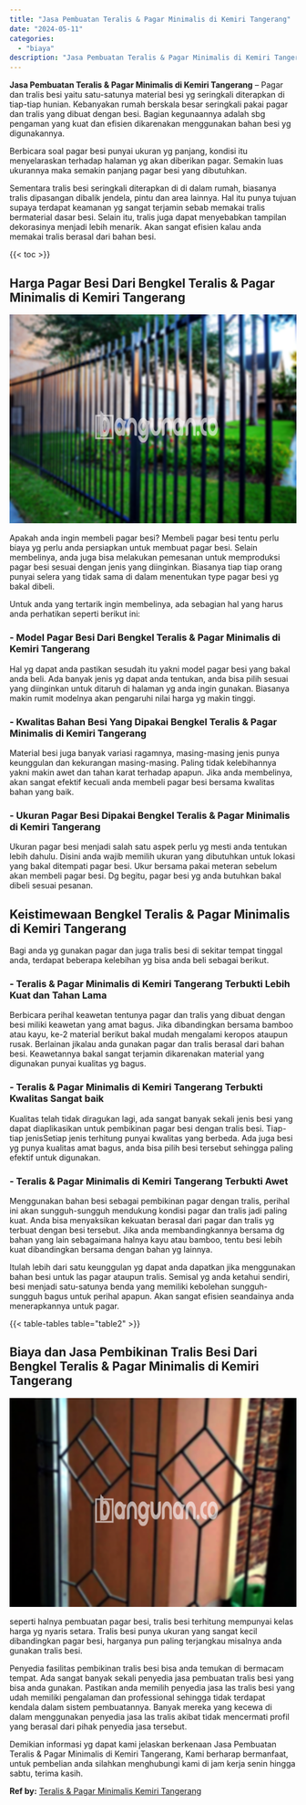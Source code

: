 ```yaml
---
title: "Jasa Pembuatan Teralis & Pagar Minimalis di Kemiri Tangerang"
date: "2024-05-11"
categories: 
  - "biaya"
description: "Jasa Pembuatan Teralis & Pagar Minimalis di Kemiri Tangerang. Demikian informasi yg dapat kami jelaskan berkenaan Jasa Pembuatan Teralis & Pagar Minimalis di..."
---
```


**Jasa Pembuatan Teralis & Pagar Minimalis di Kemiri Tangerang** – Pagar dan tralis besi yaitu satu-satunya material besi yg seringkali diterapkan di tiap-tiap hunian. Kebanyakan rumah berskala besar seringkali pakai pagar dan tralis yang dibuat dengan besi. Bagian kegunaannya adalah sbg pengaman yang kuat dan efisien dikarenakan menggunakan bahan besi yg digunakannya.

Berbicara soal pagar besi punyai ukuran yg panjang, kondisi itu menyelaraskan terhadap halaman yg akan diberikan pagar. Semakin luas ukurannya maka semakin panjang pagar besi yang dibutuhkan.

Sementara tralis besi seringkali diterapkan di di dalam rumah, biasanya tralis dipasangan dibalik jendela, pintu dan area lainnya. Hal itu punya tujuan supaya terdapat keamanan yg sangat terjamin sebab memakai tralis bermaterial dasar besi. Selain itu, tralis juga dapat menyebabkan tampilan dekorasinya menjadi lebih menarik. Akan sangat efisien kalau anda memakai tralis berasal dari bahan besi.

{{< toc >}}

## Harga Pagar Besi Dari Bengkel Teralis & Pagar Minimalis di Kemiri Tangerang

![Jasa Pembuatan Teralis & Pagar Minimalis di Kemiri Tangerang](/images/pagar-minimalis-murah-48.png)

Apakah anda ingin membeli pagar besi? Membeli pagar besi tentu perlu biaya yg perlu anda persiapkan untuk membuat pagar besi. Selain membelinya, anda juga bisa melakukan pemesanan untuk memproduksi pagar besi sesuai dengan jenis yang diinginkan. Biasanya tiap tiap orang punyai selera yang tidak sama di dalam menentukan type pagar besi yg bakal dibeli.

Untuk anda yang tertarik ingin membelinya, ada sebagian hal yang harus anda perhatikan seperti berikut ini:
### \- Model Pagar Besi Dari Bengkel Teralis & Pagar Minimalis di Kemiri Tangerang

Hal yg dapat anda pastikan sesudah itu yakni model pagar besi yang bakal anda beli. Ada banyak jenis yg dapat anda tentukan, anda bisa pilih sesuai yang diinginkan untuk ditaruh di halaman yg anda ingin gunakan. Biasanya makin rumit modelnya akan pengaruhi nilai harga yg makin tinggi.

### \- Kwalitas Bahan Besi Yang Dipakai Bengkel Teralis & Pagar Minimalis di Kemiri Tangerang

Material besi juga banyak variasi ragamnya, masing-masing jenis punya keunggulan dan kekurangan masing-masing. Paling tidak kelebihannya yakni makin awet dan tahan karat terhadap apapun. Jika anda membelinya, akan sangat efektif kecuali anda membeli pagar besi bersama kwalitas bahan yang baik.

### \- Ukuran Pagar Besi Dipakai Bengkel Teralis & Pagar Minimalis di Kemiri Tangerang

Ukuran pagar besi menjadi salah satu aspek perlu yg mesti anda tentukan lebih dahulu. Disini anda wajib memilih ukuran yang dibutuhkan untuk lokasi yang bakal ditempati pagar besi. Ukur bersama pakai meteran sebelum akan membeli pagar besi. Dg begitu, pagar besi yg anda butuhkan bakal dibeli sesuai pesanan.

## Keistimewaan Bengkel Teralis & Pagar Minimalis di Kemiri Tangerang

Bagi anda yg gunakan pagar dan juga tralis besi di sekitar tempat tinggal anda, terdapat beberapa kelebihan yg bisa anda beli sebagai berikut.

### \- Teralis & Pagar Minimalis di Kemiri Tangerang Terbukti Lebih Kuat dan Tahan Lama

Berbicara perihal keawetan tentunya pagar dan tralis yang dibuat dengan besi miliki keawetan yang amat bagus. Jika dibandingkan bersama bamboo atau kayu, ke-2 material berikut bakal mudah mengalami keropos ataupun rusak. Berlainan jikalau anda gunakan pagar dan tralis berasal dari bahan besi. Keawetannya bakal sangat terjamin dikarenakan material yang digunakan punyai kualitas yg bagus.

### \- Teralis & Pagar Minimalis di Kemiri Tangerang Terbukti Kwalitas Sangat baik

Kualitas telah tidak diragukan lagi, ada sangat banyak sekali jenis besi yang dapat diaplikasikan untuk pembikinan pagar besi dengan tralis besi. Tiap-tiap jenisSetiap jenis terhitung punyai kwalitas yang berbeda. Ada juga besi yg punya kualitas amat bagus, anda bisa pilih besi tersebut sehingga paling efektif untuk digunakan.

### \- Teralis & Pagar Minimalis di Kemiri Tangerang Terbukti Awet

Menggunakan bahan besi sebagai pembikinan pagar dengan tralis, perihal ini akan sungguh-sungguh mendukung kondisi pagar dan tralis jadi paling kuat. Anda bisa menyaksikan kekuatan berasal dari pagar dan tralis yg terbuat dengan besi tersebut. Jika anda membandingkannya bersama dg bahan yang lain sebagaimana halnya kayu atau bamboo, tentu besi lebih kuat dibandingkan bersama dengan bahan yg lainnya.

Itulah lebih dari satu keunggulan yg dapat anda dapatkan jika menggunakan bahan besi untuk las pagar ataupun tralis. Semisal yg anda ketahui sendiri, besi menjadi satu-satunya benda yang memiliki kebolehan sungguh-sungguh bagus untuk perihal apapun. Akan sangat efisien seandainya anda menerapkannya untuk pagar.

{{< table-tables table="table2" >}}

## Biaya dan Jasa Pembikinan Tralis Besi Dari Bengkel Teralis & Pagar Minimalis di Kemiri Tangerang

![Jasa Pembuatan Teralis & Pagar Minimalis di Kemiri Tangerang](/images/teralis-minimalis-murah-42.png)

seperti halnya pembuatan pagar besi, tralis besi terhitung mempunyai kelas harga yg nyaris setara. Tralis besi punya ukuran yang sangat kecil dibandingkan pagar besi, harganya pun paling terjangkau misalnya anda gunakan tralis besi.

Penyedia fasilitas pembikinan tralis besi bisa anda temukan di bermacam tempat. Ada sangat banyak sekali penyedia jasa pembuatan tralis besi yang bisa anda gunakan. Pastikan anda memilih penyedia jasa las tralis besi yang udah memiliki pengalaman dan professional sehingga tidak terdapat kendala dalam sistem pembuatannya. Banyak mereka yang kecewa di dalam menggunakan penyedia jasa las tralis akibat tidak mencermati profil yang berasal dari pihak penyedia jasa tersebut.

Demikian informasi yg dapat kami jelaskan berkenaan Jasa Pembuatan Teralis & Pagar Minimalis di Kemiri Tangerang, Kami berharap bermanfaat, untuk pembelian anda silahkan menghubungi kami di jam kerja senin hingga sabtu, terima kasih.

**Ref by:** [Teralis & Pagar Minimalis Kemiri Tangerang](https://id.wikipedia.org/wiki/Teralis)
